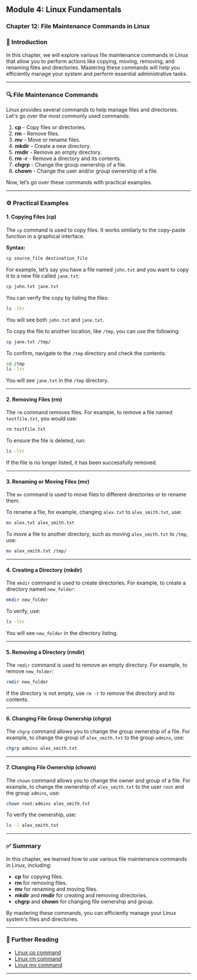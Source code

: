 ## **Module 4: Linux Fundamentals**

### **Chapter 12: File Maintenance Commands in Linux**

### **🔑 Introduction**

In this chapter, we will explore various file maintenance commands in Linux that allow you to perform actions like copying, moving, removing, and renaming files and directories. Mastering these commands will help you efficiently manage your system and perform essential administrative tasks.

---

### **🔍 File Maintenance Commands**

Linux provides several commands to help manage files and directories. Let's go over the most commonly used commands:

1. **cp** - Copy files or directories.
2. **rm** - Remove files.
3. **mv** - Move or rename files.
4. **mkdir** - Create a new directory.
5. **rmdir** - Remove an empty directory.
6. **rm -r** - Remove a directory and its contents.
7. **chgrp** - Change the group ownership of a file.
8. **chown** - Change the user and/or group ownership of a file.

Now, let’s go over these commands with practical examples.

---

### **⚙️ Practical Examples**

#### **1. Copying Files (cp)**

The `cp` command is used to copy files. It works similarly to the copy-paste function in a graphical interface.

**Syntax:**
```bash
cp source_file destination_file
```

For example, let’s say you have a file named `john.txt` and you want to copy it to a new file called `jane.txt`:

```bash
cp john.txt jane.txt
```

You can verify the copy by listing the files:

```bash
ls -ltr
```

You will see both `john.txt` and `jane.txt`.

To copy the file to another location, like `/tmp`, you can use the following:

```bash
cp jane.txt /tmp/
```

To confirm, navigate to the `/tmp` directory and check the contents:

```bash
cd /tmp
ls -ltr
```

You will see `jane.txt` in the `/tmp` directory.

---

#### **2. Removing Files (rm)**

The `rm` command removes files. For example, to remove a file named `testfile.txt`, you would use:

```bash
rm testfile.txt
```

To ensure the file is deleted, run:

```bash
ls -ltr
```

If the file is no longer listed, it has been successfully removed.

---

#### **3. Renaming or Moving Files (mv)**

The `mv` command is used to move files to different directories or to rename them.

To rename a file, for example, changing `alex.txt` to `alex_smith.txt`, use:

```bash
mv alex.txt alex_smith.txt
```

To move a file to another directory, such as moving `alex_smith.txt` to `/tmp`, use:

```bash
mv alex_smith.txt /tmp/
```

---

#### **4. Creating a Directory (mkdir)**

The `mkdir` command is used to create directories. For example, to create a directory named `new_folder`:

```bash
mkdir new_folder
```

To verify, use:

```bash
ls -ltr
```

You will see `new_folder` in the directory listing.

---

#### **5. Removing a Directory (rmdir)**

The `rmdir` command is used to remove an empty directory. For example, to remove `new_folder`:

```bash
rmdir new_folder
```

If the directory is not empty, use `rm -r` to remove the directory and its contents.

---

#### **6. Changing File Group Ownership (chgrp)**

The `chgrp` command allows you to change the group ownership of a file. For example, to change the group of `alex_smith.txt` to the group `admins`, use:

```bash
chgrp admins alex_smith.txt
```

---

#### **7. Changing File Ownership (chown)**

The `chown` command allows you to change the owner and group of a file. For example, to change the ownership of `alex_smith.txt` to the user `root` and the group `admins`, use:

```bash
chown root:admins alex_smith.txt
```

To verify the ownership, use:

```bash
ls -l alex_smith.txt
```

---

### **✅ Summary**

In this chapter, we learned how to use various file maintenance commands in Linux, including:

- **cp** for copying files.
- **rm** for removing files.
- **mv** for renaming and moving files.
- **mkdir** and **rmdir** for creating and removing directories.
- **chgrp** and **chown** for changing file ownership and group.

By mastering these commands, you can efficiently manage your Linux system's files and directories.

--- 

### **📖 Further Reading**

- [Linux cp command](https://man7.org/linux/man-pages/man1/cp.1.html)
- [Linux rm command](https://man7.org/linux/man-pages/man1/rm.1.html)
- [Linux mv command](https://man7.org/linux/man-pages/man1/mv.1.html)

---
